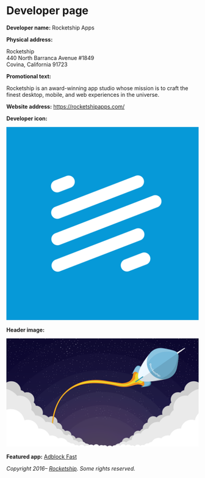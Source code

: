 # Developer page

**Developer name:** Rocketship Apps

**Physical address:**

Rocketship  
440 North Barranca Avenue #1849  
Covina, California 91723

**Promotional text:**

Rocketship is an award-winning app studio whose mission is to craft the finest desktop, mobile, and
web experiences in the universe.

**Website address:** https://rocketshipapps.com/

**Developer icon:**

![Icon](icons/developer.png)

**Header image:**

![Header](header.png)

**Featured app:** [Adblock Fast](LISTING.md)

_Copyright 2016– [Rocketship](https://rocketshipapps.com/). Some rights reserved._
